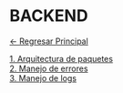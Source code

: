 # BACKEND

[← Regresar Principal](./../../../README.md)

[1. Arquitectura de paquetes](./packages/README.md) <br>
[2. Manejo de errores](./errors/README.md) <br>
[3. Manejo de logs](./logging/README.md) <br>